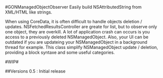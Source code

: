 #GONManagedObjectObserver
Easily build NSAttributedString from XML/HTML like strings.

When using CoreData, it is often difficult to handle objects deletion / updates.
NSFetchedResultsController are greate for list, but to observe only one object, they are overkill.
A lot of application crash can occurs is you access to a previously deleted NSManagedObject.
Also, your UI can be outdated if you are updateing your NSManagedObject in a background thread for example.
This class simplify NSManagedObject update / deletion, providing a block syntaxe and some useful categories.


#WIP#

##Versions
0.5   : Initial release<br/>
